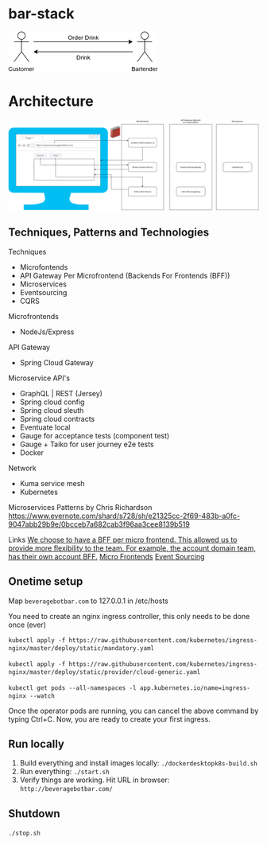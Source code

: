 # bar-stack
![Bar System](./docs/BarSystem.png)

# Architecture
![Architecture](./docs/Architecture.png)

## Techniques, Patterns and Technologies
Techniques
* Microfontends
* API Gateway Per Microfrontend (Backends For Frontends (BFF))
* Microservices
* Eventsourcing
* CQRS

Microfrontends
* NodeJs/Express

API Gateway
* Spring Cloud Gateway

Microservice API's
* GraphQL | REST (Jersey)
* Spring cloud config
* Spring cloud sleuth
* Spring cloud contracts
* Eventuate local
* Gauge for acceptance tests (component test)
* Gauge + Taiko for user journey e2e tests
* Docker

Network
* Kuma service mesh
* Kubernetes

Microservices Patterns by Chris Richardson
https://www.evernote.com/shard/s728/sh/e21325cc-2f69-483b-a0fc-9047abb29b9e/0bcceb7a682cab3f96aa3cee8139b519

Links
[We choose to have a BFF per micro frontend. This allowed us to provide more flexibility to the team. For example, the account domain team, has their own account BFF.](https://medium.com/passionate-people/my-experience-using-micro-frontends-e99a1ad6ed32)
[Micro Frontends](https://martinfowler.com/articles/micro-frontends.html)
[Event Sourcing](http://eventuate.io/gettingstarted-es.html)

## Onetime setup
Map `beveragebotbar.com` to 127.0.0.1 in /etc/hosts

You need to create an nginx ingress controller, this only needs to be done once (ever)
```
kubectl apply -f https://raw.githubusercontent.com/kubernetes/ingress-nginx/master/deploy/static/mandatory.yaml

kubectl apply -f https://raw.githubusercontent.com/kubernetes/ingress-nginx/master/deploy/static/provider/cloud-generic.yaml

kubectl get pods --all-namespaces -l app.kubernetes.io/name=ingress-nginx --watch
 ```
Once the operator pods are running, you can cancel the above command by typing Ctrl+C. Now, you are ready to create your first ingress.

## Run locally
1. Build everything and install images locally: ```./dockerdesktopk8s-build.sh```
1. Run everything: ```./start.sh```
1. Verify things are working.  Hit URL in browser: ```http://beveragebotbar.com/```
    
## Shutdown
```./stop.sh```